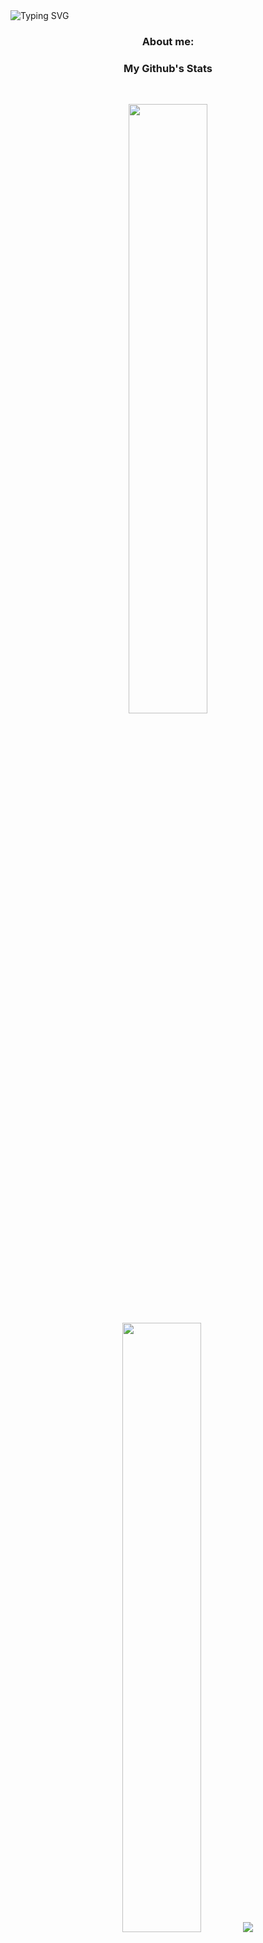 <img src="https://readme-typing-svg.herokuapp.com?font=&size=25&duration=5001&pause=1000&color=F7F7F7&random=false&width=435&lines=Hello" alt="Typing SVG" align="center" />
<h3 align="center">About me:</h3>

<h3 align="center">My Github's Stats</h3>
<br>
<p align="center">
  <img height="50%" width="auto" src ="https://github-readme-stats.vercel.app/api?username=hafizaryan&show_icons=true&count_private=true&theme=darcula&hide_border=true&hide=issues,contribs&bg_color=00000000">
  <img height="50%" width="auto" src ="https://github-readme-stats.vercel.app/api/top-langs/?username=hafizaryan&layout=compact&hide_border=true&theme=darcula&bg_color=00000000&langs_count=6&hide=jupyter%20notebook,tex,css,php&exclude_repo=Pacman-AI">
  <img src ="https://github-readme-streak-stats.herokuapp.com?user=hafizaryan&theme=darcula&hide_border=true&background=FFFFFF00">
</p>
